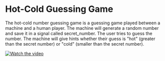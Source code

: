 # Hot-Cold Guessing Game

The hot-cold number guessing game is a guessing game played between a machine and a human player. The machine will generate a random number and save it in a signal called secret_number. The user tries to guess the number. The machine will give hints whether their guess is "hot" (greater than the secret number) or "cold" (smaller than the secret number).

[![Watch the video](https://i.ytimg.com/an_webp/cxi7z6IQz-Q/mqdefault_6s.webp?du=3000&sqp=CPD_lKAG&rs=AOn4CLAGpAmG14s5GOnk5N8KYEcN-G1jEw)](https://www.youtube.com/watch?v=cxi7z6IQz-Q)
